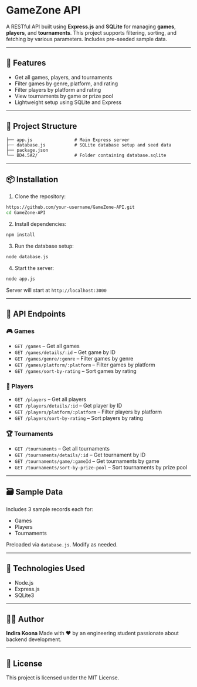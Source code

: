 # GameZone API

A RESTful API built using **Express.js** and **SQLite** for managing **games**, **players**, and **tournaments**. This project supports filtering, sorting, and fetching by various parameters. Includes pre-seeded sample data.

---

## 🚀 Features

* Get all games, players, and tournaments
* Filter games by genre, platform, and rating
* Filter players by platform and rating
* View tournaments by game or prize pool
* Lightweight setup using SQLite and Express

---

## 📁 Project Structure

```
├── app.js                # Main Express server
├── database.js           # SQLite database setup and seed data
├── package.json
└── BD4.5A2/              # Folder containing database.sqlite
```

---

## 📦 Installation

1. Clone the repository:

```bash
https://github.com/your-username/GameZone-API.git
cd GameZone-API
```

2. Install dependencies:

```bash
npm install
```

3. Run the database setup:

```bash
node database.js
```

4. Start the server:

```bash
node app.js
```

Server will start at `http://localhost:3000`

---

## 🔗 API Endpoints

### 🎮 Games

* `GET /games` – Get all games
* `GET /games/details/:id` – Get game by ID
* `GET /games/genre/:genre` – Filter games by genre
* `GET /games/platform/:platform` – Filter games by platform
* `GET /games/sort-by-rating` – Sort games by rating

### 👤 Players

* `GET /players` – Get all players
* `GET /players/details/:id` – Get player by ID
* `GET /players/platform/:platform` – Filter players by platform
* `GET /players/sort-by-rating` – Sort players by rating

### 🏆 Tournaments

* `GET /tournaments` – Get all tournaments
* `GET /tournaments/details/:id` – Get tournament by ID
* `GET /tournaments/game/:gameId` – Get tournaments by game
* `GET /tournaments/sort-by-prize-pool` – Sort tournaments by prize pool

---

## 🗃️ Sample Data

Includes 3 sample records each for:

* Games
* Players
* Tournaments

Preloaded via `database.js`. Modify as needed.

---

## 📌 Technologies Used

* Node.js
* Express.js
* SQLite3

---

## 🙋‍♀️ Author

**Indira Koona**
Made with ❤️ by an engineering student passionate about backend development.

---

## 📄 License

This project is licensed under the MIT License.
